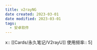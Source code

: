 ```yaml
---
title: v2rayNG
date created: 2023-03-01
date modified: 2023-03-01
tags:
  - 安卓软件
---
```

x:: [[Cards/永久笔记/V2rayU]]
使用频率:: 5]
